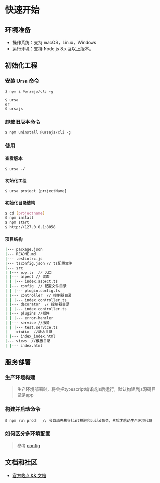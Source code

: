 # 快速开始

## 环境准备

- 操作系统：支持 macOS，Linux，Windows
- 运行环境：支持 Node.js 8.x 及以上版本。

## 初始化工程

### 安装 Ursa 命令

```shell
$ npm i @ursajs/cli -g

$ ursa
or
$ ursajs
```

### 卸载旧版本命令

```shell
$ npm uninstall @ursajs/cli -g
```

### 使用

#### 查看版本

```shell
$ ursa -V
```

#### 初始化工程

```shell
$ ursa project [projectName]
```

#### 初始化目录结构

```bash
$ cd [projectname]
$ npm install
$ npm start
$ http://127.0.0.1:8058
```

#### 项目结构

```bash
|--- package.json
|--- README.md
|--- .eslintrc.js
|--- tsconfig.json // ts配置文件
|--- src
| |--- app.ts  // 入口
| |--- aspect // 切面
| | |--- index.aspect.ts
| |--- config  // 配置文件目录
| | |--- plugin.config.ts
| |--- controller  // 控制器目录 
| | |--- index.controller.ts
| |--- decorator  // 控制器目录 
| | |--- index.controller.ts
| |--- plugins //插件
| | |--- error-handler
| |--- service //服务
| | |--- test.service.ts
|--- static  //静态目录
| |--- index_index.html
|--- views  //模板目录
| |--- index.html
```

## 服务部署

### 生产环境构建
> 生产环境部署时，将会把typescript编译成js后运行。默认构建后js源码目录是app

### 构建并启动命令
```shell
$ npm run prod   // 会自动先执行lint校验和build命令，然后才启动生产环境代码
```

### 如何区分多环境配置
> 参考 [config](../基础功能/Config.md)

## 文档和社区

- [官方站点 && 文档](https://github.com/Ursajs)
